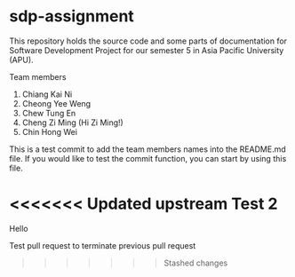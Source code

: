 # sdp-assignment
This repository holds the source code and some parts of documentation for Software Development Project for our semester 5 in Asia Pacific University (APU).

Team members
1. Chiang Kai Ni
2. Cheong Yee Weng
3. Chew Tung En
4. Cheng Zi Ming (Hi Zi Ming!)
5. Chin Hong Wei

This is a test commit to add the team members names into the README.md file. If you would like to test the commit function, you can start by using this file.

<<<<<<< Updated upstream
Test 2
=======
Hello

Test pull request to terminate previous pull request
>>>>>>> Stashed changes
